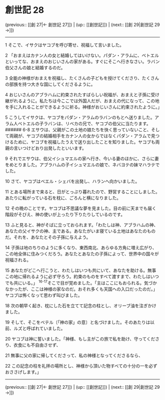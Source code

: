 # 創世記 28

(previous:: [[創 27|← 創世記 27]]) | (up:: [[創世記]]) | (next:: [[創 29|創世記 29 →]])

***




1 
そこで、イサクはヤコブを呼び寄せ、祝福して言いました。 



2 
「おまえはカナン人の女と結婚してはいけない。パダン・アラムに、ベトエルといってな、おまえのおじいさんの家がある。すぐにそこへ行きなさい。ラバン伯父さんの娘と結婚するのだ。 



3 
全能の神様がおまえを祝福し、たくさんの子どもを授けてくださり、たくさんの部族を持つ大きな国にしてくださるように。 



4 
おじいさんのアブラハムに約束されたすばらしい祝福が、おまえと子孫に受け継がれるように。私たちは今ここでは外国人だが、おまえの代になって、この地を手に入れることができるように祈る。神様がおじいさんに約束されたように。」 



5 
こうしてイサクは、ヤコブをパダン・アラムのラバンのもとへ送りました。アラム人ベトエルの子ラバンは、リベカの兄で、ヤコブの伯父に当たります。 ###### 6-8 エサウは、父親がこの土地の娘たちを快く思っていないこと、そして両親が、ヤコブの結婚相手をカナン人の女からではなくパダン・アラムで見つけるために、ヤコブを祝福したうえで送り出したことを知りました。ヤコブも両親の言いつけどおり出発したといいます。 



9 
それでエサウは、伯父イシュマエルの家へ行き、今いる妻のほかに、さらに妻をめとりました。アブラハムの子イシュマエルの娘で、ネバヨテの妹マハラテでした。 



10 
さて、ヤコブはベエル・シェバを出発し、ハランへ向かいました。 



11 
とある場所まで来ると、日がとっぷり暮れたので、野営することにしました。あたりに転がっている石を枕に、ごろんと横になりました。 



12 
その晩のことです。ヤコブは不思議な夢を見ました。目の前に天までも届く階段がそびえ、神の使いが上ったり下りたりしているのです。 



13 
ふと見ると、神がそばに立っておられます。「わたしは神、アブラハムの神、あなたの父イサクの神、主である。あなたがいま寝ている土地はあなたのものだ。それを、あなたとその子孫に与えよう。 



14 
子孫は地のちりのように多くなり、東西南北、あらゆる方角に増え広がり、この地全体に住みつくだろう。あなたとあなたの子孫によって、世界中の国々が祝福される。 



15 
あなたがどこへ行こうと、わたしはいつも共にいて、あなたを助ける。無事この地に帰れるように必ず守ろう。約束のものをすべて渡すまで、わたしはいつでも共にいる。」 <sup class="versenum">16-17</sup>そこで目が覚めました。「主はここにもおられる。気づかなかったが、ここは神様の家なのだ。おそれ多くも天国への入口だったのだ。」ヤコブは怖くなって思わず叫びました。 



18 
次の朝早く起き、枕にした石を立てて記念の柱とし、オリーブ油を注ぎかけました。 



19 
そして、そこをベテル〔「神の家」の意〕と名づけました。そのあたりは以前、ルズと呼ばれていました。 



20 
ヤコブは神に誓いました。「神様、もし主がこの旅で私を助け、守ってくださり、衣食にも不自由させず、 



21 
無事に父の家に帰してくださって、私の神様となってくださるなら、 



22 
この記念の柱を礼拝の場所とし、神様から頂いた物すべての十分の一を必ずおささげします。」

***

(previous:: [[創 27|← 創世記 27]]) | (up:: [[創世記]]) | (next:: [[創 29|創世記 29 →]])
